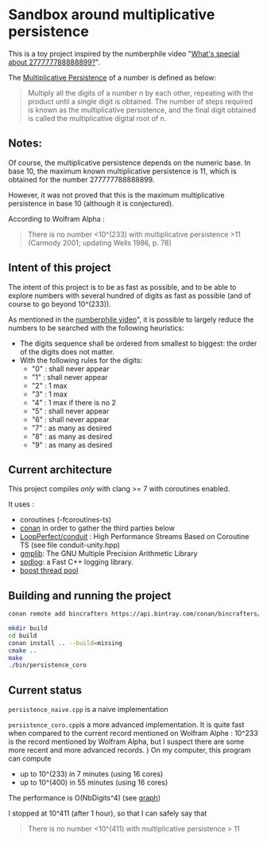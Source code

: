 # Sandbox around multiplicative persistence

This is a toy project inspired by the numberphile video "[What's special about 277777788888899?](https://www.youtube.com/watch?v=Wim9WJeDTHQ)".

The [Multiplicative Persistence](http://mathworld.wolfram.com/MultiplicativePersistence.html) of a number is defined as below:

> Multiply all the digits of a number n by each other, repeating with the product until a single digit is obtained. The number of steps required is known as the multiplicative persistence, and the final digit obtained is called the multiplicative digital root of n.

## Notes:

Of course, the multiplicative persistence depends on the numeric base. In base 10,
the maximum known multiplicative persistence is 11, which is obtained for the number 277777788888899.

However, it was not proved that this is the maximum multiplicative persistence in base 10 (although it is conjectured).

According to Wolfram Alpha :
> There is no number <10^(233) with multiplicative persistence  >11 (Carmody 2001; updating Wells 1986, p. 78)


## Intent of this project

The intent of this project is to be as fast as possible, and to be able to explore numbers with several hundred of digits as fast as possible (and of course to go beyond 10^(233)).

As mentioned in the [numberphile video](https://www.youtube.com/watch?v=Wim9WJeDTHQ)", it is possible to largely reduce the numbers to be searched with the following heuristics:
* The digits sequence shall be ordered from smallest to biggest: the order of the digits does not matter.
* With the following rules for the digits:
    * "0" : shall never appear
    * "1" : shall never appear
    * "2" : 1 max
    * "3" : 1 max
    * "4" : 1 max if there is no 2
    * "5" : shall never appear
    * "6" : shall never appear
    * "7" : as many as desired
    * "8" : as many as desired
    * "9" : as many as desired


## Current architecture

This project compiles *only* with clang >= 7 with coroutines enabled.

It uses :
* coroutines (-fcoroutines-ts)
* [conan](conan.io) in order to gather the third parties below
* [LoopPerfect/conduit](https://github.com/LoopPerfect/conduit) : High Performance Streams Based on Coroutine TS (see file conduit-unity.hpp)
* [gmplib](https://gmplib.org/): The GNU Multiple Precision Arithmetic Library
* [spdlog](https://github.com/gabime/spdlog): a Fast C++ logging library.
* [boost thread pool](https://www.boost.org/doc/libs/1_66_0/doc/html/boost_asio/reference/thread_pool.html)


## Building and running the project

```bash
conan remote add bincrafters https://api.bintray.com/conan/bincrafters/public-conan

mkdir build
cd build
conan install .. --build=missing
cmake ..
make
./bin/persistence_coro
```

## Current status

`persistence_naive.cpp` is a naive implementation

`persistence_coro.cpp`is a more advanced implementation. It is quite fast when compared to the current record
mentioned on Wolfram Alphe : 10^233 is the record mentioned by Wolfram Alpha, but I suspect there are some
more recent and more advanced records.
)
On my computer, this program can compute
* up to 10^(233) in 7 minutes (using 16 cores)
* up to 10^(400) in 55 minutes (using 16 cores)

The performance is O(NbDigits^4) (see [graph](https://docs.google.com/spreadsheets/d/1gnz9wBsdIKxQY2LeKAtH20oGJYtueMJlGWT4QxQer4k/edit#gid=1408557870))

I stopped at 10^411 (after 1 hour), so that I can safely say that
> There is no number <10^(411) with multiplicative persistence > 11
